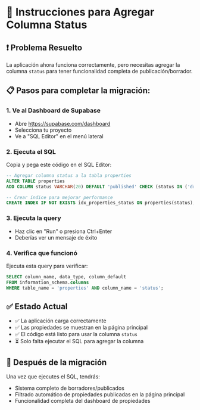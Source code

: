 # 🔧 Instrucciones para Agregar Columna Status

## ❗ Problema Resuelto
La aplicación ahora funciona correctamente, pero necesitas agregar la columna `status` para tener funcionalidad completa de publicación/borrador.

## 📋 Pasos para completar la migración:

### 1. Ve al Dashboard de Supabase
- Abre https://supabase.com/dashboard
- Selecciona tu proyecto
- Ve a "SQL Editor" en el menú lateral

### 2. Ejecuta el SQL
Copia y pega este código en el SQL Editor:

```sql
-- Agregar columna status a la tabla properties
ALTER TABLE properties 
ADD COLUMN status VARCHAR(20) DEFAULT 'published' CHECK (status IN ('draft', 'published'));

-- Crear índice para mejorar performance
CREATE INDEX IF NOT EXISTS idx_properties_status ON properties(status);
```

### 3. Ejecuta la query
- Haz clic en "Run" o presiona Ctrl+Enter
- Deberías ver un mensaje de éxito

### 4. Verifica que funcionó
Ejecuta esta query para verificar:

```sql
SELECT column_name, data_type, column_default 
FROM information_schema.columns 
WHERE table_name = 'properties' AND column_name = 'status';
```

## ✅ Estado Actual
- ✅ La aplicación carga correctamente
- ✅ Las propiedades se muestran en la página principal
- ✅ El código está listo para usar la columna `status`
- ⏳ Solo falta ejecutar el SQL para agregar la columna

## 🎯 Después de la migración
Una vez que ejecutes el SQL, tendrás:
- Sistema completo de borradores/publicados
- Filtrado automático de propiedades publicadas en la página principal
- Funcionalidad completa del dashboard de propiedades